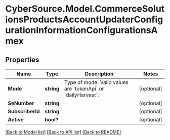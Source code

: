 # CyberSource.Model.CommerceSolutionsProductsAccountUpdaterConfigurationInformationConfigurationsAmex
## Properties

Name | Type | Description | Notes
------------ | ------------- | ------------- | -------------
**Mode** | **string** | Type of mode. Valid values are &#x60;tokenApi&#x60; or &#x60;dailyHarvest&#x60;. | [optional] 
**SeNumber** | **string** |  | [optional] 
**SubscriberId** | **string** |  | [optional] 
**Active** | **bool?** |  | [optional] 

[[Back to Model list]](../README.md#documentation-for-models) [[Back to API list]](../README.md#documentation-for-api-endpoints) [[Back to README]](../README.md)


